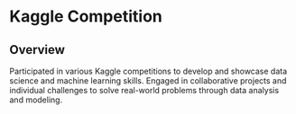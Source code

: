 # Kaggle Competition

## Overview

Participated in various Kaggle competitions to develop and showcase data science and machine learning skills. 
Engaged in collaborative projects and individual challenges to solve real-world problems through data analysis and modeling.
